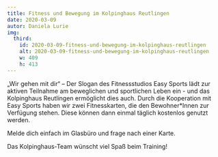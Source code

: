 ```yaml
---
title: Fitness und Bewegung im Kolpinghaus Reutlingen
date: 2020-03-09
autor: Daniela Lurie
img:
  third:
    id: 2020-03-09-fitness-und-bewegung-im-kolpinghaus-reutlingen
    alt: 2020-03-09-fitness-und-bewegung-im-kolpinghaus-reutlingen
    w: 409
    h: 413
---
```

<!--mehr-->
„Wir gehen mit dir“ – Der Slogan des Fitnessstudios Easy Sports lädt zur aktiven Teilnahme am beweglichen und sportlichen Leben ein - und das Kolpinghaus Reutlingen ermöglicht dies auch.
Durch die Kooperation mit Easy Sports haben wir zwei Fitnesskarten, die den Bewohner*Innen zur Verfügung stehen. Diese können dann einmal täglich kostenlos genutzt werden.

Melde dich einfach im Glasbüro und frage nach einer Karte.

Das Kolpinghaus-Team wünscht viel Spaß beim Training!
